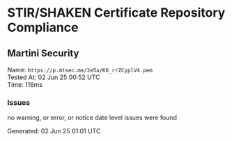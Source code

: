 # STIR/SHAKEN Certificate Repository Compliance

## Martini Security

Name: `https://p.mtsec.me/2e5a/K6_rrZCyplV4.pem`\
Tested At: 02 Jun 25 00:52 UTC\
Time: 116ms

### Issues

no warning, or error, or notice date level issues were found

Generated: 02 Jun 25 01:01 UTC